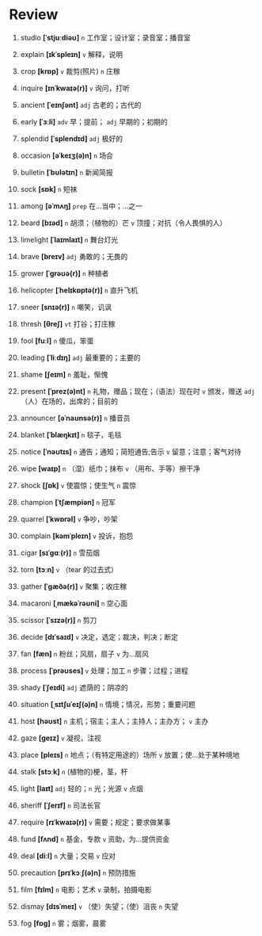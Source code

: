 # Review
1. studio **[ˈstjuːdiəʊ]** `n` 工作室；设计室；录音室；播音室

2. explain **[ɪkˈspleɪn]** `v` 解释，说明

3. crop **[krɒp]** `v` 裁剪(照片) `n` 庄稼

4. inquire **[ɪnˈkwaɪə(r)]** `v` 询问，打听

5. ancient **[ˈeɪnʃənt]** `adj` 古老的；古代的

6. early **[ˈɜːli]** `adv` 早；提前； `adj` 早期的；初期的

7. splendid **[ˈsplendɪd]** `adj` 极好的

8. occasion **[əˈkeɪʒ(ə)n]** `n` 场合

9. bulletin **[ˈbʊlətɪn]** `n` 新闻简报

10. sock **[sɒk]** `n` 短袜

11. among **[əˈmʌŋ]** `prep` 在...当中；...之一

12. beard **[bɪəd]** `n` 胡须；（植物的）芒 `v` 顶撞；对抗（令人畏惧的人）

13. limelight **[ˈlaɪmlaɪt]** `n` 舞台灯光

14. brave **[breɪv]** `adj` 勇敢的；无畏的

15. grower **[ˈɡrəʊə(r)]** `n` 种植者

16. helicopter **[ˈhelɪkɒptə(r)]** `n` 直升飞机

17. sneer **[snɪə(r)]** `n` 嘲笑，讥讽

18. thresh **[θreʃ]** `vt` 打谷；打庄稼

19. fool **[fuːl]** `n` 傻瓜，笨蛋

20. leading **[ˈliːdɪŋ]** `adj` 最重要的；主要的

21. shame **[ʃeɪm]** `n` 羞耻，惭愧

22. present **[ˈprez(ə)nt]** `n` 礼物，赠品；现在；（语法）现在时 `v` 颁发，赠送 `adj` （人）在场的，出席的；目前的

23. announcer **[əˈnaʊnsə(r)]** `n` 播音员

24. blanket **[ˈblæŋkɪt]** `n` 毯子，毛毯

25. notice **[ˈnəʊtɪs]** `n` 通告；通知；简短通告;告示 `v` 留意；注意；客气对待

26. wipe **[waɪp]** `n` （湿）纸巾；抹布 `v` （用布、手等）擦干净

27. shock **[ʃɒk]** `v` 使震惊；使生气 `n` 震惊

28. champion **[ˈtʃæmpiən]** `n` 冠军

29. quarrel **[ˈkwɒrəl]** `v` 争吵，吵架

30. complain **[kəmˈpleɪn]** `v` 投诉，抱怨

31. cigar **[sɪˈɡɑː(r)]** `n` 雪茄烟

32. torn **[tɔːn]** `v` （tear 的过去式）

33. gather **[ˈɡæðə(r)]** `v` 聚集；收庄稼

34. macaroni **[ˌmækəˈrəʊni]** `n` 空心面

35. scissor **[ˈsɪzə(r)]** `n` 剪刀

36. decide **[dɪˈsaɪd]** `v` 决定，选定；裁决，判决；断定

37. fan **[fæn]** `n` 粉丝；风扇，扇子 `v` 为...扇风

38. process **[ˈprəʊses]** `v` 处理；加工 `n` 步骤；过程；进程

39. shady **[ˈʃeɪdi]** `adj` 遮荫的；阴凉的

40. situation **[ˌsɪtʃuˈeɪʃ(ə)n]** `n` 情境；情况，形势；重要问题

41. host **[həʊst]** `n` 主机；宿主；主人；主持人；主办方； `v` 主办

42. gaze **[ɡeɪz]** `v` 凝视，注视

43. place **[pleɪs]** `n` 地点；（有特定用途的）场所 `v` 放置；使...处于某种境地

44. stalk **[stɔːk]** `n` (植物的)梗，茎，杆

45. light **[laɪt]** `adj` 轻的；`n` 光；光源 `v` 点烟

46. sheriff **[ˈʃerɪf]** `n` 司法长官

47. require **[rɪˈkwaɪə(r)]** `v` 需要；规定；要求做某事

48. fund **[fʌnd]** `n` 基金，专款 `v` 资助，为...提供资金

49. deal **[diːl]** `n` 大量；交易 `v` 应对

50. precaution **[prɪˈkɔːʃ(ə)n]** `n` 预防措施

51. film **[fɪlm]** `n` 电影；艺术 `v` 录制，拍摄电影

52. dismay **[dɪsˈmeɪ]** `v` （使）失望；（使）沮丧 `n` 失望

53. fog **[fɒɡ]** `n` 雾；烟雾，晨雾

